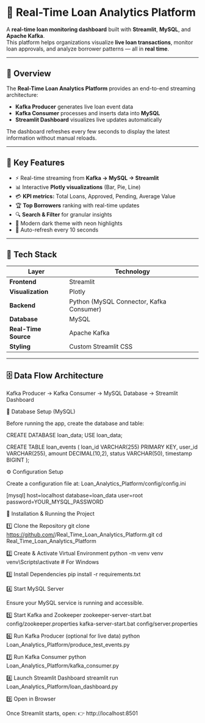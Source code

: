 # 💫 Real-Time Loan Analytics Platform

A **real-time loan monitoring dashboard** built with **Streamlit**, **MySQL**, and **Apache Kafka**.  
This platform helps organizations visualize **live loan transactions**, monitor loan approvals, and analyze borrower patterns — all in **real time**.

---

## 📖 Overview

The **Real-Time Loan Analytics Platform** provides an end-to-end streaming architecture:
- **Kafka Producer** generates live loan event data  
- **Kafka Consumer** processes and inserts data into **MySQL**  
- **Streamlit Dashboard** visualizes live updates automatically  

The dashboard refreshes every few seconds to display the latest information without manual reloads.

---

## 🎯 Key Features

- ⚡ Real-time streaming from **Kafka → MySQL → Streamlit**
- 📊 Interactive **Plotly visualizations** (Bar, Pie, Line)
- 💳 **KPI metrics:** Total Loans, Approved, Pending, Average Value
- 🏆 **Top Borrowers** ranking with real-time updates
- 🔍 **Search & Filter** for granular insights
- 🎨 Modern dark theme with neon highlights
- 🔄 Auto-refresh every 10 seconds

---

## 🧱 Tech Stack

| Layer | Technology |
|--------|-------------|
| **Frontend** | Streamlit |
| **Visualization** | Plotly |
| **Backend** | Python (MySQL Connector, Kafka Consumer) |
| **Database** | MySQL |
| **Real-Time Source** | Apache Kafka |
| **Styling** | Custom Streamlit CSS |

---

## 🗄️ Data Flow Architecture

Kafka Producer → Kafka Consumer → MySQL Database → Streamlit Dashboard




🧠 Database Setup (MySQL)

Before running the app, create the database and table:

CREATE DATABASE loan_data;
USE loan_data;

CREATE TABLE loan_events (
    loan_id VARCHAR(255) PRIMARY KEY,
    user_id VARCHAR(255),
    amount DECIMAL(10,2),
    status VARCHAR(50),
    timestamp BIGINT
);






⚙️ Configuration Setup

Create a configuration file at:
Loan_Analytics_Platform/config/config.ini

[mysql]
host=localhost
database=loan_data
user=root
password=YOUR_MYSQL_PASSWORD





🧩 Installation & Running the Project




1️⃣ Clone the Repository
git clone https://github.com/<your-username>/Real_Time_Loan_Analytics_Platform.git
cd Real_Time_Loan_Analytics_Platform




2️⃣ Create & Activate Virtual Environment
python -m venv venv
venv\Scripts\activate     # For Windows




3️⃣ Install Dependencies
pip install -r requirements.txt




4️⃣ Start MySQL Server

Ensure your MySQL service is running and accessible.




5️⃣ Start Kafka and Zookeeper
zookeeper-server-start.bat config/zookeeper.properties
kafka-server-start.bat config/server.properties




6️⃣ Run Kafka Producer (optional for live data)
python Loan_Analytics_Platform/produce_test_events.py




7️⃣ Run Kafka Consumer
python Loan_Analytics_Platform/kafka_consumer.py




8️⃣ Launch Streamlit Dashboard
streamlit run Loan_Analytics_Platform/loan_dashboard.py





9️⃣ Open in Browser

Once Streamlit starts, open:
👉 http://localhost:8501
